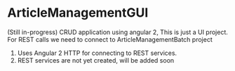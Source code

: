 # ArticleManagementGUI

(Still in-progress)
CRUD application using angular 2, This is just a UI project. For REST calls we need to connect to ArticleManagementBatch project

1. Uses Angular 2 HTTP for connecting to REST services.
2. REST services are not yet created, will be added soon
